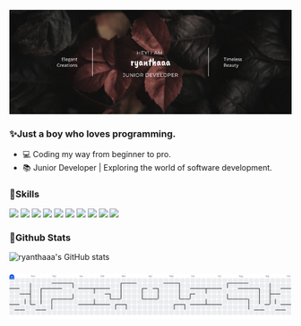 <!--
**ryanthaaa/ryanthaaa** is a ✨ _special_ ✨ repository because its `README.md` (this file) appears on your GitHub profile.

Here are some ideas to get you started:

- 🔭 I’m currently working on ...
- 🌱 I’m currently learning ...
- 👯 I’m looking to collaborate on ...
- 🤔 I’m looking for help with ...
- 💬 Ask me about ...
- 📫 How to reach me: ...
- 😄 Pronouns: ...
- ⚡ Fun fact: ...
-->

![ryanthaaa](img/header2.png)
### ✨Just a boy who loves programming.
- 💻 Coding my way from beginner to pro.
- 📚 Junior Developer | Exploring the world of software development.

### 📒Skills
<img src="https://img.shields.io/badge/HTML5-E34F26?style=for-the-badge&logo=html5&logoColor=white" /> <img src="https://img.shields.io/badge/CSS3-1572B6?style=for-the-badge&logo=css3&logoColor=white" /> <img src="https://img.shields.io/badge/JavaScript-323330?style=for-the-badge&logo=javascript&logoColor=F7DF1E" /> <img src="https://img.shields.io/badge/PHP-777BB4?style=for-the-badge&logo=php&logoColor=white" /> <img src="https://img.shields.io/badge/C%2B%2B-00599C?style=for-the-badge&logo=c%2B%2B&logoColor=white" /> <img src="https://img.shields.io/badge/MySQL-005C84?style=for-the-badge&logo=mysql&logoColor=white" /> <img src="https://img.shields.io/badge/Bootstrap-563D7C?style=for-the-badge&logo=bootstrap&logoColor=white" /> <img src="https://img.shields.io/badge/Xampp-F37623?style=for-the-badge&logo=xampp&logoColor=white" /> <img src="https://img.shields.io/badge/Discord-5865F2?style=for-the-badge&logo=discord&logoColor=white" /> <img src="https://img.shields.io/badge/VSCode-0078D4?style=for-the-badge&logo=visual%20studio%20code&logoColor=white" />


### 🗿Github Stats
![ryanthaaa's GitHub stats](https://github-readme-stats.vercel.app/api?username=ryanthaaa&show_icons=true&theme=midnight-purple)

###

<picture>
  <source media="(prefers-color-scheme: dark)" srcset="https://raw.githubusercontent.com/ryanthaaa/ryanthaaa/output/pacman-contribution-graph-dark.svg">
  <source media="(prefers-color-scheme: light)" srcset="https://raw.githubusercontent.com/ryanthaaa/ryanthaaa/output/pacman-contribution-graph.svg">
  <img alt="pacman contribution graph" src="https://raw.githubusercontent.com/ryanthaaa/ryanthaaa/output/pacman-contribution-graph.svg">
</picture>

###

